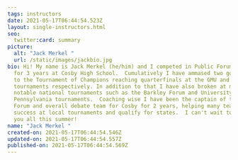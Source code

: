 ```yaml
---
tags: instructors
date: 2021-05-17T06:44:54.523Z
layout: single-instructors.html
seo:
  twitter:card: summary
picture:
  alt: "Jack Merkel "
  url: /static/images/jackbio.jpg
bio: Hi! My name is Jack Merkel (he/him) and I competed in Public Forum Debate
  for 3 years at Cosby High School.  Cumulatively I have ammased two gold bids
  to the Tournament of Champions reaching quarterfinals at the GMU and Dowling
  tournaments respectively. In addition to that I have also broken at many
  notable national tournaments such as the Barkley Forum and University of
  Pennsylvania tournaments.  Coaching wise I have been the captain of the Public
  Forum and overall debate team for Cosby for 2 years, helping many teams find
  success at local tournaments and qualify for states.  I can't wait to instruct
  you all this summer!
name: "Jack Merkel "
created-on: 2021-05-17T06:44:54.546Z
updated-on: 2021-05-17T06:44:54.557Z
published-on: 2021-05-17T06:44:54.569Z
---
```

